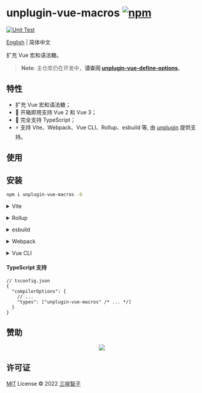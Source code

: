 # unplugin-vue-macros [![npm](https://img.shields.io/npm/v/unplugin-vue-macros.svg)](https://npmjs.com/package/unplugin-vue-macros)

[![Unit Test](https://github.com/sxzz/unplugin-vue-macros/actions/workflows/unit-test.yml/badge.svg)](https://github.com/sxzz/unplugin-vue-macros/actions/workflows/unit-test.yml)

[English](./README.md) | 简体中文

扩充 Vue 宏和语法糖。

> **Note**: 主仓库仍在开发中，**请查阅 [unplugin-vue-define-options](https://github.com/sxzz/unplugin-vue-macros/tree/main/packages/define-options)**。

## 特性

- 扩充 Vue 宏和语法糖；
- 💚 开箱即用支持 Vue 2 和 Vue 3；
- 🦾 完全支持 TypeScript；
- ⚡️ 支持 Vite、Webpack、Vue CLI、Rollup、esbuild 等, 由 [unplugin](https://github.com/unjs/unplugin) 提供支持。

## 使用

## 安装

```bash
npm i unplugin-vue-macros -D
```

<details>
<summary>Vite</summary><br>

```ts
// vite.config.ts
import VueMarcos from 'unplugin-vue-macros/vite'
import Vue from '@vitejs/plugin-vue'

export default defineConfig({
  plugins: [Vue(), VueMarcos()],
})
```

<br></details>

<details>
<summary>Rollup</summary><br>

```ts
// rollup.config.js
import VueMarcos from 'unplugin-vue-macros/rollup'

export default {
  plugins: [VueMarcos()], // Must be before Vue plugin!
}
```

<br></details>

<details>
<summary>esbuild</summary><br>

```ts
// esbuild.config.js
import { build } from 'esbuild'

build({
  plugins: [
    require('unplugin-vue-macros/esbuild')(), // Must be before Vue plugin!
  ],
})
```

<br></details>

<details>
<summary>Webpack</summary><br>

```ts
// webpack.config.js
module.exports = {
  /* ... */
  plugins: [require('unplugin-vue-macros/webpack')()],
}
```

<br></details>

<details>
<summary>Vue CLI</summary><br>

```ts
// vue.config.js
module.exports = {
  configureWebpack: {
    plugins: [require('unplugin-vue-macros/webpack')()],
  },
}
```

<br></details>

#### TypeScript 支持

```jsonc
// tsconfig.json
{
  "compilerOptions": {
    // ...
    "types": ["unplugin-vue-macros" /* ... */]
  }
}
```

## 赞助

<p align="center">
  <a href="https://cdn.jsdelivr.net/gh/sxzz/sponsors/sponsors.svg">
    <img src='https://cdn.jsdelivr.net/gh/sxzz/sponsors/sponsors.svg'/>
  </a>
</p>

## 许可证

[MIT](./LICENSE) License © 2022 [三咲智子](https://github.com/sxzz)
